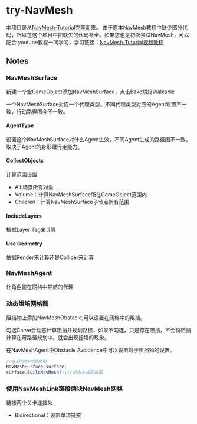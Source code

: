 # try-NavMesh
本项目是从[NavMesh-Tutorial](https://github.com/Brackeys/NavMesh-Tutorial)克隆而来。
由于原本NavMesh教程中缺少部分代码，所以在这个项目中把缺失的代码补全。如果您也是初次尝试NavMesh，可以配合
youtube教程一同学习，学习链接：[NavMesh-Tutorial视频教程](https://www.youtube.com/watch?v=CHV1ymlw-P8&t=600s)

## Notes

### NavMeshSurface
新建一个空GameObject添加NavMeshSurface，点击Bake烘焙Walkable

一个NavMeshSurface对应一个代理类型。不同代理类型对应的Agent设置不一致，行动路径图会不一致。

#### AgentType
设置这个NavMeshSurface对什么Agent生效，不同Agent生成的路径图不一致，取决于Agent的身形跟行走能力。

#### CollectObjects
计算范围设置
- All:场景所有对象
- Volume：计算NavMeshSurface所在GameObject范围内
- Children：计算NavMeshSurface子节点所有范围

#### IncludeLayers
根据Layer Tag来计算
#### Use Geometry
依据Render来计算还是Collider来计算


### NavMeshAgent
让角色能在网格中导航的代理


### 动态烘培网格图
阻挡物上添加NavMeshObstacle,可以设置在网格中的阻挡。

勾选Carve会动态计算阻挡并规划路径，如果不勾选，只是存在阻挡，不会将阻挡计算在可路径规划中。就会出现撞墙的现象。

在NavMeshAgent中Obstacle Avoidance中可以设置对于阻挡物的设置。

```c#
//在启动的时候掉用
NavMeshSurface surface;
surface.BuildNavMesh();//动态生成网格图
```

### 使用NavMeshLink链接两块NavMesh网格
链接两个关卡连接处
- Bidirectional：设置单项链接


